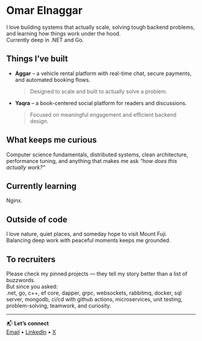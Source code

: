 # Omar Elnaggar
I love building systems that actually scale, solving tough backend problems, and learning how things work under the hood.  
Currently deep in .NET and Go.

## Things I’ve built
* **Aggar** – a vehicle rental platform with real-time chat, secure payments, and automated booking flows.  
  > Designed to scale and built to actually solve a problem.
* **Yaqra** – a book-centered social platform for readers and discussions.  
  > Focused on meaningful engagement and efficient backend design.

## What keeps me curious
Computer science fundamentals, distributed systems, clean architecture, performance tuning, and anything that makes me ask *“how does this actually work?”*

## Currently learning
Nginx.

## Outside of code
I love nature, quiet places, and someday hope to visit Mount Fuji.  
Balancing deep work with peaceful moments keeps me grounded.

## To recruiters
Please check my pinned projects — they tell my story better than a list of buzzwords.  
But since you asked:  
.net, go, c++, ef core, dapper, grpc, websockets, rabbitmq, docker, sql server, mongodb, ci/cd with github actions, microservices, unit testing, problem-solving, teamwork, and curiosity.

---

📬 **Let’s connect**  
[Email](mailto:omarnaru2002@gmail.com) • [LinkedIn](https://www.linkedin.com/in/omar-elnaggar1110/) • [X](https://x.com/OmarNaru1110)
